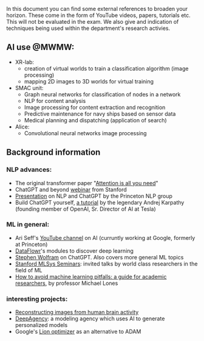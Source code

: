 In this document you can find some external references to broaden your horizon. These come in the form of YouTube videos, papers, tutorials etc. This will not be evaluated in the exam. We also give and indication of techniques being used within the department's research activies.
## AI use @MWMW:
* XR-lab: 
  - creation of virtual worlds to train a classification algorithm (image processing)
  - mapping 2D images to 3D worlds for virtual training
* SMAC unit:
  - Graph neural networks for classification of nodes in a network
  - NLP for content analysis
  - Image processing for content extraction and recognition
  - Predictive maintenance for navy ships based on sensor data
  - Medical planning and dispatching (application of search)
* Alice:
  - Convolutional neural networks image processing

## Background information
### NLP advances:
* The original transformer paper "[Attention is all you need](https://arxiv.org/abs/1706.03762)"
* ChatGPT and beyond [webinar](https://www.youtube.com/watch?v=-lnHHWRCDGk&list=WL&index=19&t=3s) from Stanford
* [Presentation](https://docs.google.com/presentation/d/1TTyePrw-p_xxUbi3rbmBI3QQpSsTI1btaQuAUvvNc8w/) on NLP and ChatGPT by the Princeton NLP group
* Build ChatGPT yourself, [a tutorial](https://www.youtube.com/watch?v=kCc8FmEb1nY) by the legendary Andrej Karpathy (founding member of OpenAI, Sr. Director of AI at Tesla)


### ML in general:
* Ari Seff's [YouTube channel](https://www.youtube.com/ariseffai) on AI (curruntly working at Google, formerly at Princeton)
* [DataFlowr](https://dataflowr.github.io/website/)'s modules to discover deep learning
* [Stephen Wolfram](https://www.youtube.com/watch?app=desktop&v=flXrLGPY3SU) on ChatGPT. Also covers more general ML topics
* [Stanford MLSys Seminars](https://mlsys.stanford.edu/): invited talks by world class researchers in the field of ML
* [How to avoid machine learning pitfalls: a guide for academic researchers](https://arxiv.org/abs/2108.02497), by professor Michael Lones 

### interesting projects:
* [Reconstructing images from human brain activity](https://sites.google.com/view/stablediffusion-with-brain/)
* [DeepAgency](https://www.deepagency.com): a modeling agency which uses AI to generate personalized models
* Google's [Lion optimizer](https://github.com/google/automl/tree/master/lion) as an alternative to ADAM